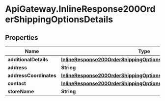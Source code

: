 # ApiGateway.InlineResponse200OrderShippingOptionsDetails

## Properties

Name | Type | Description | Notes
------------ | ------------- | ------------- | -------------
**additionalDetails** | [**InlineResponse200OrderShippingOptionsDetailsAdditionalDetails**](InlineResponse200OrderShippingOptionsDetailsAdditionalDetails.md) |  | 
**address** | **String** |  | 
**addressCoordinates** | [**InlineResponse200OrderShippingOptionsDetailsAddressCoordinates**](InlineResponse200OrderShippingOptionsDetailsAddressCoordinates.md) |  | 
**contact** | [**InlineResponse200OrderShippingOptionsDetailsContact**](InlineResponse200OrderShippingOptionsDetailsContact.md) |  | 
**storeName** | **String** |  | 



